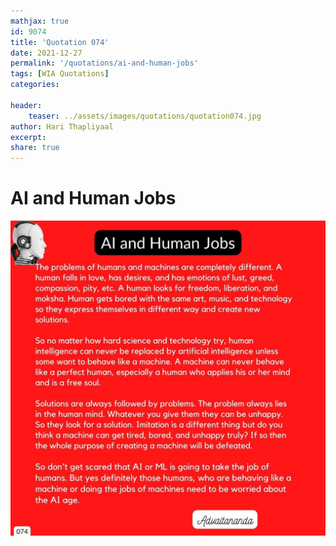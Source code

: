 ```yaml
---
mathjax: true
id: 9074
title: 'Quotation 074'
date: 2021-12-27
permalink: '/quotations/ai-and-human-jobs'
tags: [WIA Quotations] 
categories: 

header:
    teaser: ../assets/images/quotations/quotation074.jpg
author: Hari Thapliyaal 
excerpt:
share: true 
---
```


# AI and Human Jobs

![AI and Human Jobs](../assets/images/quotations/quotation074.jpg)

